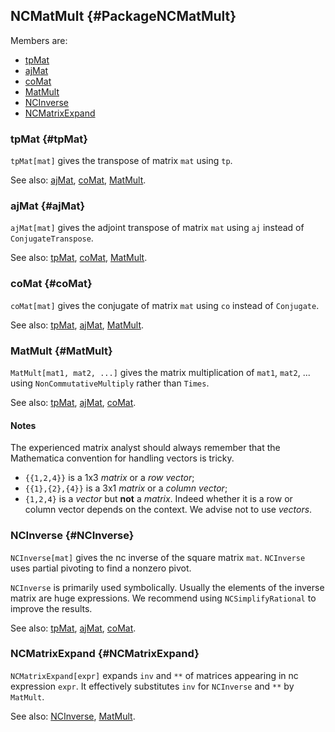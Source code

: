 ## NCMatMult {#PackageNCMatMult}

Members are:

* [tpMat](#tpMat)
* [ajMat](#ajMat)
* [coMat](#coMat)
* [MatMult](#MatMult)
* [NCInverse](#NCInverse)
* [NCMatrixExpand](#NCMatrixExpand)

### tpMat {#tpMat}

`tpMat[mat]` gives the transpose of matrix `mat` using `tp`.

See also:
[ajMat](#tpMat), [coMat](#coMat), [MatMult](#MatMult).

### ajMat {#ajMat}

`ajMat[mat]` gives the adjoint transpose of matrix `mat` using `aj` instead of `ConjugateTranspose`.

See also:
[tpMat](#tpMat), [coMat](#coMat), [MatMult](#MatMult).

### coMat {#coMat}

`coMat[mat]` gives the conjugate of matrix `mat` using `co` instead of `Conjugate`.

See also:
[tpMat](#tpMat), [ajMat](#coMat), [MatMult](#MatMult).

### MatMult {#MatMult}

`MatMult[mat1, mat2, ...]` gives the matrix multiplication of `mat1`, `mat2`, ... using `NonCommutativeMultiply` rather than `Times`.

See also:
[tpMat](#tpMat), [ajMat](#coMat), [coMat](#coMat).

#### Notes

The experienced matrix analyst should always remember that the Mathematica convention for handling vectors is tricky.

- `{{1,2,4}}` is a 1x3 *matrix* or a *row vector*;
- `{{1},{2},{4}}` is a 3x1 *matrix* or a *column vector*;
- `{1,2,4}` is a *vector* but **not** a *matrix*. Indeed whether it is a row or column vector depends on the context. We advise not to use *vectors*.

### NCInverse {#NCInverse}

`NCInverse[mat]` gives the nc inverse of the square matrix `mat`. `NCInverse` uses partial pivoting to find a nonzero pivot.

`NCInverse` is primarily used symbolically. Usually the elements of the inverse matrix are huge expressions.
We recommend using `NCSimplifyRational` to improve the results.

See also:
[tpMat](#tpMat), [ajMat](#coMat), [coMat](#coMat).

### NCMatrixExpand {#NCMatrixExpand}

`NCMatrixExpand[expr]` expands `inv` and `**` of matrices appearing in nc expression `expr`. It effectively substitutes `inv` for `NCInverse` and `**` by `MatMult`.

See also:
[NCInverse](#NCInverse), [MatMult](#MatMult).
